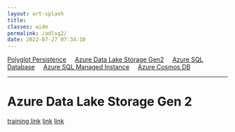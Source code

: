 ```yaml
---
layout: art-splash
title: 
classes: wide
permalink: /adlsg2/
date: 2022-07-27 07:34:10
---
```

<a href="../polyglot-persistence">Polyglot Persistence</a> &nbsp; &nbsp; <a href="../adlsg2">Azure Data Lake Storage Gen2</a> &nbsp; &nbsp; <a href="../azure-sql-database">Azure SQL Database</a> &nbsp; &nbsp; <a href="../azure-sql-managed-instance">Azure SQL Managed Instance</a> &nbsp; &nbsp; <a href="../azure-cosmos-db">Azure Cosmos DB</a>
<hr />

# Azure Data Lake Storage Gen 2

[training link](https://learn.microsoft.com/en-us/training/modules/intro-to-azure-data-lake-storage/)
[link](https://learn.microsoft.com/en-us/azure/storage/blobs/data-lake-storage-introduction)
[link](https://learn.microsoft.com/en-us/azure/storage/blobs/data-lake-storage-best-practices)

